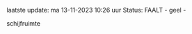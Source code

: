 laatste update: 
ma 13-11-2023 10:26   uur 
Status: FAALT - geel - 
<div class="service Y">schijfruimte</div>
